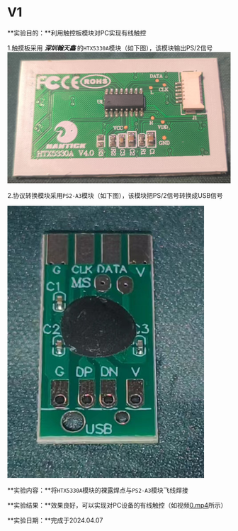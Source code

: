 # V1

**实验目的：**利用触控板模块对PC实现有线触控

1.触摸板采用 ***深圳翰天鑫*** 的`HTX5330A`模块（如下图），该模块输出PS/2信号
![1](Pics\1.jpg)

2.协议转换模块采用`PS2-A3`模块（如下图），该模块把PS/2信号转换成USB信号

![2](Pics\2.jpg)

**实验内容：**将`HTX5330A`模块的裸露焊点与`PS2-A3`模块飞线焊接

**实验结果：**效果良好，可以实现对PC设备的有线触控（如视频[0.mp4](Pics\0.mp4)所示）

**实验日期：**完成于2024.04.07
